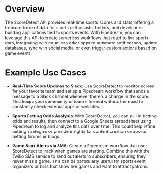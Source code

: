 # Overview

The ScoreDetect API provides real-time sports scores and stats, offering a treasure trove of data for sports enthusiasts, bettors, and developers building applications tied to sports events. With Pipedream, you can leverage this API to create serverless workflows that react to live sports data, integrating with countless other apps to automate notifications, update databases, sync with social media, or even trigger custom actions based on game events.

# Example Use Cases

- **Real-Time Score Updates to Slack**: Use ScoreDetect to monitor scores for your favorite team and set up a Pipedream workflow that sends a message to a Slack channel whenever there's a change in the score. This keeps your community or team informed without the need to constantly check external apps or websites.

- **Sports Betting Odds Analysis**: With ScoreDetect, you can pull in betting odds and results, then connect to a Google Sheets spreadsheet using Pipedream to log and analyze this data over time. This could help refine betting strategies or provide insights for content creation on sports betting forums or blogs.

- **Game Start Alerts via SMS**: Create a Pipedream workflow that uses ScoreDetect to track when games are starting. Combine this with the Twilio SMS service to send out alerts to subscribers, ensuring they never miss a game. This can be particularly useful for sports event organizers or bars that show live games and want to attract patrons.
